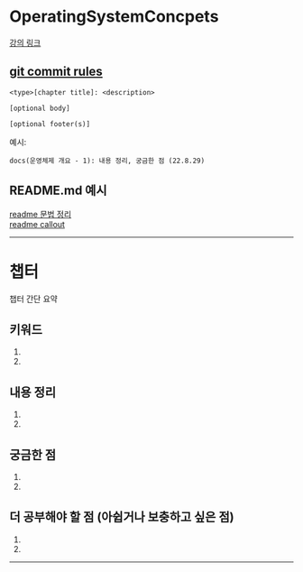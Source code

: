# OperatingSystemConcpets
[강의 링크](http://www.kocw.net/home/cview.do?cid=4b9cd4c7178db077)

## [git commit rules](https://www.conventionalcommits.org/en/v1.0.0/)
```
<type>[chapter title]: <description>

[optional body]

[optional footer(s)]
```

예시:
```
docs(운영체제 개요 - 1): 내용 정리, 궁금한 점 (22.8.29)
```

## README.md 예시
[readme 문법 정리](https://gist.github.com/ihoneymon/652be052a0727ad59601)  
[readme callout](https://rdmd.readme.io/docs/callouts)  
* * *
# 챕터
챕터 간단 요약

## 키워드
1.  
2.    

## 내용 정리
1. 
2. 

## 궁금한 점
1. 
2. 

## 더 공부해야 할 점 (아쉽거나 보충하고 싶은 점)
1.
2. 
***
